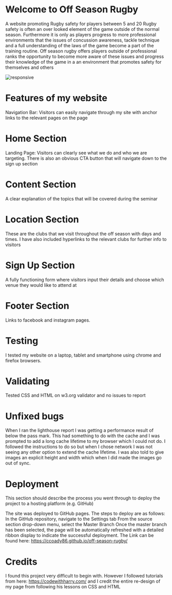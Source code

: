 # Welcome to Off Season Rugby
A website promoting Rugby safety for players between 5 and 20
Rugby safety is often an over looked element of the game outside of the normal season. Furthermore it is only as players progress to more professional environments that the issues of concussion awareness, tackle technique and a full understanding of the laws of the game become a part of the  training routine. Off season rugby offers players outside of professional ranks the opportunity to become more aware of these issues and progress their knowledge of the game in a an environment that promotes safety for themselves and others

![responsive](https://user-images.githubusercontent.com/98762726/162168726-965e42fa-f14d-4b75-ad88-ad1d7b3f4c82.jpg)

# Features of my website
Navigation Bar:
Visitors can easily navigate through my site with anchor links to the relevant pages on the page

# Home Section
Landing Page:
Visitors can clearly see what we do and who we are targeting. There is also an obvious CTA button that will navigate down to the sign up section

# Content Section
A clear explanation of the topics that will be covered during the seminar

# Location Section
These are the clubs that we visit throughout the off season with days and times. I have also included hyperlinks to the relevant clubs for further info to visitors

# Sign Up Section
A fully functioning form where visitors input their details and choose which venue they  would like to attend at

# Footer Section
Links to  facebook and instagram pages.

# Testing
I tested my website on a laptop, tablet and smartphone using chrome and firefox browsers.

# Validating
Tested CSS and HTML on w3.org validator and no issues to report

# Unfixed bugs
When I ran the lighthouse report I was getting a performance result of below the pass mark. This had something to do with the cache and I was prompted to add a long cache lifetime to my browser which I could not do. I followed the instructions to do so but when I chose network I was not seeing any other option to extend the cache lifetime. I was also told to give images an explicit height and width which when I did made the images go out of sync.

# Deployment
This section should describe the process you went through to deploy the project to a hosting platform (e.g. GitHub)

The site was deployed to GitHub pages. The steps to deploy are as follows:
In the GitHub repository, navigate to the Settings tab
From the source section drop-down menu, select the Master Branch
Once the master branch has been selected, the page will be automatically refreshed with a detailed ribbon display to indicate the successful deployment.
The Link can be found here:
https://ccoady86.github.io/off-season-rugby/

# Credits
I found this project very difficult to begin with. However I followed tutorials from here: https://codewithharry.com/ and I credit the entire re-design of my page from following his lessons on CSS and HTML



